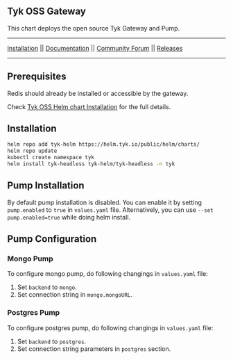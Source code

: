 ## Tyk OSS Gateway
This chart deploys the open source Tyk Gateway and Pump.

---

[Installation](https://tyk.io/docs/apim/open-source/installation/) || [Documentation](https://tyk.io/docs) || [Community Forum](https://community.tyk.io/) || [Releases](https://hub.docker.com/r/tykio/tyk-gateway/tags?page=1&ordering=last_updated)

---

## Prerequisites
Redis should already be installed or accessible by the gateway.

Check [Tyk OSS Helm chart Installation](https://tyk.io/docs/tyk-oss/ce-helm-chart/) for the full details.

## Installation
```bash
helm repo add tyk-helm https://helm.tyk.io/public/helm/charts/
helm repo update
kubectl create namespace tyk
helm install tyk-headless tyk-helm/tyk-headless -n tyk
```

## Pump Installation
By default pump installation is disabled. You can enable it by setting `pump.enabled` to `true` in `values.yaml` file.
Alternatively, you can use `--set pump.enabled=true` while doing helm install.

## Pump Configuration
### Mongo Pump

To configure mongo pump, do following changings in `values.yaml` file:
1. Set `backend` to `mongo`.
2. Set connection string in `mongo.mongoURL`.


### Postgres Pump
To configure postgres pump, do following changings in `values.yaml` file:
1. Set `backend` to `postgres`.
2. Set connection string parameters in `postgres` section.
